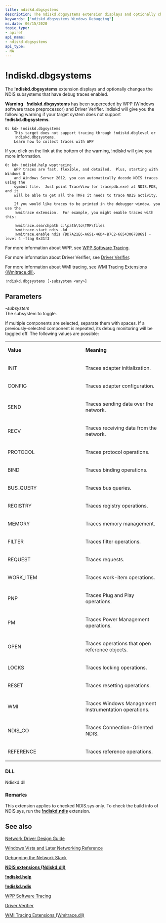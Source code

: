 ```yaml
---
title: ndiskd.dbgsystems
description: The ndiskd.dbgsystems extension displays and optionally changes the NDIS subsystems that have debug traces enabled.  ndiskd.dbgsystems has been superceded by WPP and Driver Verifier.
keywords: ["ndiskd.dbgsystems Windows Debugging"]
ms.date: 06/15/2020
topic_type:
- apiref
api_name:
- ndiskd.dbgsystems
api_type:
- NA
---
```


# !ndiskd.dbgsystems

The **!ndiskd.dbgsystems** extension displays and optionally changes the NDIS subsystems that have debug traces enabled.

**Warning**  
**!ndiskd.dbgsystems** has been superceded by WPP (Windows software trace preprocessor) and Driver Verifier. !ndiskd will give you the following warning if your target system does not support **!ndiskd.dbgsystems**.

```console
0: kd> !ndiskd.dbgsystems
    This target does not support tracing through !ndiskd.dbglevel or
    !ndiskd.dbgsystems.
    Learn how to collect traces with WPP
```

If you click on the link at the bottom of the warning, !ndiskd will give you more information.

```console
0: kd> !ndiskd.help wpptracing
    WPP traces are fast, flexible, and detailed.  Plus, starting with Windows 8
    and Windows Server 2012, you can automatically decode NDIS traces using the
    symbol file.  Just point TraceView (or tracepdb.exe) at NDIS.PDB, and it
    will be able to get all the TMFs it needs to trace NDIS activity.
    
    If you would like traces to be printed in the debugger window, you use the
    !wmitrace extension.  For example, you might enable traces with this:

    !wmitrace.searchpath c:\path\to\TMF\files
    !wmitrace.start ndis -kd
    !wmitrace.enable ndis {DD7A21E6-A651-46D4-B7C2-66543067B869} -level 4 -flag 0x31f3
```

For more information about WPP, see [WPP Software Tracing](../devtest/wpp-software-tracing.md).

For more information about Driver Verifier, see [Driver Verifier](../devtest/driver-verifier.md).

For more information about WMI tracing, see [WMI Tracing Extensions (Wmitrace.dll)](wmi-tracing-extensions--wmitrace-dll-.md).

```console
!ndiskd.dbgsystems [-subsystem <any>]
```

## Parameters

<span id="_______-subsystem______"></span><span id="_______-SUBSYSTEM______"></span> *-subsystem*   
The subsystem to toggle.

If multiple components are selected, separate them with spaces. If a previously-selected component is repeated, its debug monitoring will be toggled off. The following values are possible:

<table>
<colgroup>
<col width="50%" />
<col width="50%" />
</colgroup>
<tbody>
<tr class="odd">
<td align="left"><p><strong>Value</strong></p></td>
<td align="left"><p><strong>Meaning</strong></p></td>
</tr>
<tr class="even">
<td align="left"><p>INIT</p></td>
<td align="left"><p>Traces adapter initialization.</p></td>
</tr>
<tr class="odd">
<td align="left"><p>CONFIG</p></td>
<td align="left"><p>Traces adapter configuration.</p></td>
</tr>
<tr class="even">
<td align="left"><p>SEND</p></td>
<td align="left"><p>Traces sending data over the network.</p></td>
</tr>
<tr class="odd">
<td align="left"><p>RECV</p></td>
<td align="left"><p>Traces receiving data from the network.</p></td>
</tr>
<tr class="even">
<td align="left"><p>PROTOCOL</p></td>
<td align="left"><p>Traces protocol operations.</p></td>
</tr>
<tr class="odd">
<td align="left"><p>BIND</p></td>
<td align="left"><p>Traces binding operations.</p></td>
</tr>
<tr class="even">
<td align="left"><p>BUS_QUERY</p></td>
<td align="left"><p>Traces bus queries.</p></td>
</tr>
<tr class="odd">
<td align="left"><p>REGISTRY</p></td>
<td align="left"><p>Traces registry operations.</p></td>
</tr>
<tr class="even">
<td align="left"><p>MEMORY</p></td>
<td align="left"><p>Traces memory management.</p></td>
</tr>
<tr class="odd">
<td align="left"><p>FILTER</p></td>
<td align="left"><p>Traces filter operations.</p></td>
</tr>
<tr class="even">
<td align="left"><p>REQUEST</p></td>
<td align="left"><p>Traces requests.</p></td>
</tr>
<tr class="odd">
<td align="left"><p>WORK_ITEM</p></td>
<td align="left"><p>Traces work-item operations.</p></td>
</tr>
<tr class="even">
<td align="left"><p>PNP</p></td>
<td align="left"><p>Traces Plug and Play operations.</p></td>
</tr>
<tr class="odd">
<td align="left"><p>PM</p></td>
<td align="left"><p>Traces Power Management operations.</p></td>
</tr>
<tr class="even">
<td align="left"><p>OPEN</p></td>
<td align="left"><p>Traces operations that open reference objects.</p></td>
</tr>
<tr class="odd">
<td align="left"><p>LOCKS</p></td>
<td align="left"><p>Traces locking operations.</p></td>
</tr>
<tr class="even">
<td align="left"><p>RESET</p></td>
<td align="left"><p>Traces resetting operations.</p></td>
</tr>
<tr class="odd">
<td align="left"><p>WMI</p></td>
<td align="left"><p>Traces Windows Management Instrumentation operations.</p></td>
</tr>
<tr class="even">
<td align="left"><p>NDIS_CO</p></td>
<td align="left"><p>Traces Connection-Oriented NDIS.</p></td>
</tr>
<tr class="odd">
<td align="left"><p>REFERENCE</p></td>
<td align="left"><p>Traces reference operations.</p></td>
</tr>
</tbody>
</table>

### DLL

Ndiskd.dll

### Remarks

This extension applies to checked NDIS.sys only. To check the build info of NDIS.sys, run the [**!ndiskd.ndis**](-ndiskd-ndis.md) extension.

## See also

[Network Driver Design Guide](../network/index.md)

[Windows Vista and Later Networking Reference](/windows-hardware/drivers/ddi/_netvista/)

[Debugging the Network Stack](/shows/defrag-tools/175-debugging-network-stack)

[**NDIS extensions (Ndiskd.dll)**](ndis-extensions--ndiskd-dll-.md)

[**!ndiskd.help**](-ndiskd-help.md)

[**!ndiskd.ndis**](-ndiskd-ndis.md)

[WPP Software Tracing](../devtest/wpp-software-tracing.md)

[Driver Verifier](../devtest/driver-verifier.md)

[WMI Tracing Extensions (Wmitrace.dll)](wmi-tracing-extensions--wmitrace-dll-.md)
